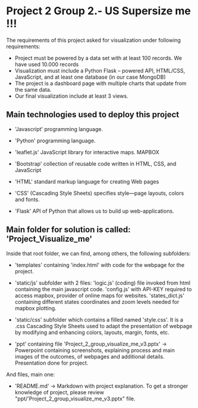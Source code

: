 # Project 2 Group 2.- US Supersize me !!!

The requirements of this project asked for visualization under following requirements:

- Project must be powered by a data set with at least 100 records. We have used 10.000 records
- Visualization must include a Python Flask – powered API, HTML/CSS, JavaScript, and at least one database (in our case MongoDB)
- The project is a dashboard page with multiple charts that update from the same data.
- Our final visualization include at least 3 views.



## Main technologies used to deploy this project

- 'Javascript' programming language.
- 'Python' programming language.
- 'leaflet.js' JavaScript library for interactive maps. MAPBOX
- 'Bootstrap' collection of reusable code written in HTML, CSS, and JavaScript

- 'HTML' standard markup language for creating Web pages
- 'CSS' (Cascading Style Sheets) specifies style—page layouts, colors and fonts.

- 'Flask' API of Python that allows us to build up web-applications.


## Main folder for solution is called: 'Project_Visualize_me'

Inside that root folder, we can find, among others, the following subfolders:

- 'templates' containing 'index.html' with code for the webpage for the project.

- 'static/js' subfolder with 2 files:
    'logic.js' (coding) file invoked from html containing the main javascript code.
    'config.js' with API-KEY required to access mapbox, provider of online maps for websites.
    'states_dict.js' containing different states coordinates and zoom levels needed for mapbox plotting.
  
- 'static/css' subfolder which contains a filled named 'style.css'. It is a .css Cascading Style Sheets used to adapt the presentation of webpage by modifying and enhancing colors, layouts, margin, fonts, etc.

- 'ppt' containing file 'Project_2_group_visualize_me_v3.pptx' -> Powerpoint containing screenshots, explaining process and main images of the outcomes, of webpages and additional details. Presentation done for project.

And files, main one:

- 'README.md' -> Markdown with project explanation. To get a stronger knowledge of project, please review "ppt/'Project_2_group_visualize_me_v3.pptx" file.





